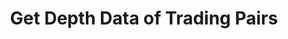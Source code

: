 ---
title: Get Depth Data of Trading Pairs
position_number: 9
type: get
description: /future/market/v1/public/q/depth
parameters:
    -
        name: symbol
        type: string
        mandatory: true
        default: N/A
        description: Trading pair
        ranges:
    -
        name: level
        type: integer
        mandatory: true
        default: N/A
        description: "Level(min:1,max:50)\t"
        ranges:
content_markdown: Note：This method does not require a signature.
left_code_blocks:
    -
        code_block: "public void getKLine() {\r\n\tString text = HttpUtil.get(URL + \"/data/api/future/market/v1/getKLine?market=btc_usdt&type=1min&since=0\");\r\n\tSystem.out.println(text);\r\n}"
        title: Java
        language: java
right_code_blocks:
    - code_block: |-
        {
          "error": {
            "code": "",
            "msg": ""
          },
          "msgInfo": "",
          "result": {
            "a": [], //Buy
            "b": [], //Sell
            "s": "", //Trading pair
            "t": 0, //Time
            "u": 0 //updateId
          },
          "returnCode": 0
        }
      title: Response
      language: json
---